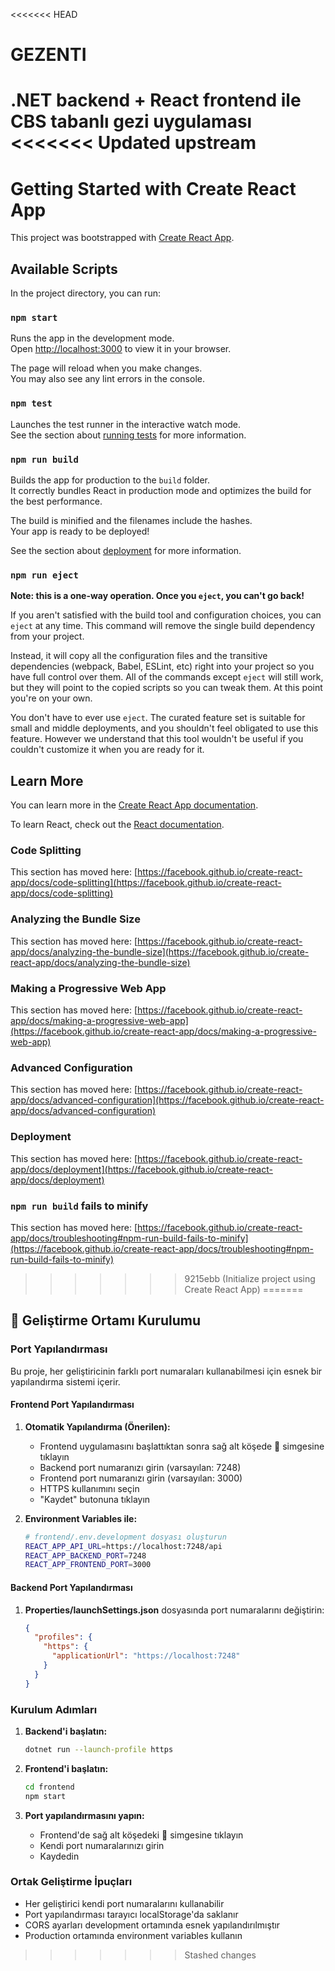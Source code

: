 <<<<<<< HEAD
# GEZENTI
.NET backend + React frontend ile CBS tabanlı gezi uygulaması
<<<<<<< Updated upstream
=======
# Getting Started with Create React App

This project was bootstrapped with [Create React App](https://github.com/facebook/create-react-app).

## Available Scripts

In the project directory, you can run:

### `npm start`

Runs the app in the development mode.\
Open [http://localhost:3000](http://localhost:3000) to view it in your browser.

The page will reload when you make changes.\
You may also see any lint errors in the console.

### `npm test`

Launches the test runner in the interactive watch mode.\
See the section about [running tests](https://facebook.github.io/create-react-app/docs/running-tests) for more information.

### `npm run build`

Builds the app for production to the `build` folder.\
It correctly bundles React in production mode and optimizes the build for the best performance.

The build is minified and the filenames include the hashes.\
Your app is ready to be deployed!

See the section about [deployment](https://facebook.github.io/create-react-app/docs/deployment) for more information.

### `npm run eject`

**Note: this is a one-way operation. Once you `eject`, you can't go back!**

If you aren't satisfied with the build tool and configuration choices, you can `eject` at any time. This command will remove the single build dependency from your project.

Instead, it will copy all the configuration files and the transitive dependencies (webpack, Babel, ESLint, etc) right into your project so you have full control over them. All of the commands except `eject` will still work, but they will point to the copied scripts so you can tweak them. At this point you're on your own.

You don't have to ever use `eject`. The curated feature set is suitable for small and middle deployments, and you shouldn't feel obligated to use this feature. However we understand that this tool wouldn't be useful if you couldn't customize it when you are ready for it.

## Learn More

You can learn more in the [Create React App documentation](https://facebook.github.io/create-react-app/docs/getting-started).

To learn React, check out the [React documentation](https://reactjs.org/).

### Code Splitting

This section has moved here: [https://facebook.github.io/create-react-app/docs/code-splitting](https://facebook.github.io/create-react-app/docs/code-splitting)

### Analyzing the Bundle Size

This section has moved here: [https://facebook.github.io/create-react-app/docs/analyzing-the-bundle-size](https://facebook.github.io/create-react-app/docs/analyzing-the-bundle-size)

### Making a Progressive Web App

This section has moved here: [https://facebook.github.io/create-react-app/docs/making-a-progressive-web-app](https://facebook.github.io/create-react-app/docs/making-a-progressive-web-app)

### Advanced Configuration

This section has moved here: [https://facebook.github.io/create-react-app/docs/advanced-configuration](https://facebook.github.io/create-react-app/docs/advanced-configuration)

### Deployment

This section has moved here: [https://facebook.github.io/create-react-app/docs/deployment](https://facebook.github.io/create-react-app/docs/deployment)

### `npm run build` fails to minify

This section has moved here: [https://facebook.github.io/create-react-app/docs/troubleshooting#npm-run-build-fails-to-minify](https://facebook.github.io/create-react-app/docs/troubleshooting#npm-run-build-fails-to-minify)
>>>>>>> 9215ebb (Initialize project using Create React App)
=======

## 🚀 Geliştirme Ortamı Kurulumu

### Port Yapılandırması

Bu proje, her geliştiricinin farklı port numaraları kullanabilmesi için esnek bir yapılandırma sistemi içerir.

#### Frontend Port Yapılandırması

1. **Otomatik Yapılandırma (Önerilen):**
   - Frontend uygulamasını başlattıktan sonra sağ alt köşede 🔧 simgesine tıklayın
   - Backend port numaranızı girin (varsayılan: 7248)
   - Frontend port numaranızı girin (varsayılan: 3000)
   - HTTPS kullanımını seçin
   - "Kaydet" butonuna tıklayın

2. **Environment Variables ile:**
   ```bash
   # frontend/.env.development dosyası oluşturun
   REACT_APP_API_URL=https://localhost:7248/api
   REACT_APP_BACKEND_PORT=7248
   REACT_APP_FRONTEND_PORT=3000
   ```

#### Backend Port Yapılandırması

1. **Properties/launchSettings.json** dosyasında port numaralarını değiştirin:
   ```json
   {
     "profiles": {
       "https": {
         "applicationUrl": "https://localhost:7248"
       }
     }
   }
   ```

### Kurulum Adımları

1. **Backend'i başlatın:**
   ```bash
   dotnet run --launch-profile https
   ```

2. **Frontend'i başlatın:**
   ```bash
   cd frontend
   npm start
   ```

3. **Port yapılandırmasını yapın:**
   - Frontend'de sağ alt köşedeki 🔧 simgesine tıklayın
   - Kendi port numaralarınızı girin
   - Kaydedin

### Ortak Geliştirme İpuçları

- Her geliştirici kendi port numaralarını kullanabilir
- Port yapılandırması tarayıcı localStorage'da saklanır
- CORS ayarları development ortamında esnek yapılandırılmıştır
- Production ortamında environment variables kullanın
>>>>>>> Stashed changes

